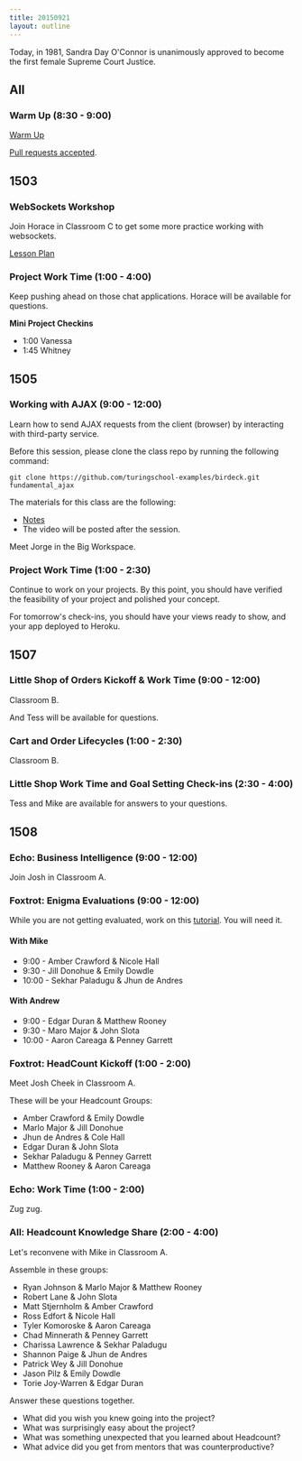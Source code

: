 ```yaml
---
title: 20150921
layout: outline
---
```


Today, in 1981, Sandra Day O'Connor is unanimously approved to become the first female Supreme Court Justice.

## All

### Warm Up (8:30 - 9:00)

[Warm Up](https://thewarmup.herokuapp.com)

[Pull requests accepted](https://github.com/mikedao/the-warm-up).


## 1503

### WebSockets Workshop

Join Horace in Classroom C to get some more practice
working with websockets.

[Lesson Plan](https://github.com/turingschool/lesson_plans/blob/master/ruby_04-apis_and_scalability/websockets_workshop.markdown)

### Project Work Time (1:00 - 4:00)

Keep pushing ahead on those chat applications. Horace will
be available for questions.

__Mini Project Checkins__

* 1:00 Vanessa
* 1:45 Whitney


## 1505

### Working with AJAX (9:00 - 12:00)

Learn how to send AJAX requests from the client (browser) by interacting with third-party service.

Before this session, please clone the class repo by running the following command:

```
git clone https://github.com/turingschool-examples/birdeck.git fundamental_ajax
```

The materials for this class are the following:

* [Notes](https://www.dropbox.com/s/r1crlwpzt158sto/Turing%20-%20Working%20with%20AJAX%20%28Notes%29.pages?dl=0)
* The video will be posted after the session.

Meet Jorge in the Big Workspace.

### Project Work Time (1:00 - 2:30)

Continue to work on your projects. By this point, you should have verified the feasibility of your project and polished your concept.

For tomorrow's check-ins, you should have your views ready to show, and your app deployed to Heroku.

## 1507

### Little Shop of Orders Kickoff & Work Time (9:00 - 12:00)

Classroom B.

And Tess will be available for questions.

### Cart and Order Lifecycles (1:00 - 2:30)

Classroom B.

### Little Shop Work Time and Goal Setting Check-ins (2:30 - 4:00)

Tess and Mike are available for answers to your questions.


## 1508

### Echo: Business Intelligence (9:00 - 12:00)

Join Josh in Classroom A.

### Foxtrot: Enigma Evaluations (9:00 - 12:00)

While you are not getting evaluated, work on this [tutorial](http://tutorials.jumpstartlab.com/projects/eventmanager.html).
You will need it.

#### With Mike

* 9:00 - Amber Crawford & Nicole Hall
* 9:30 - Jill Donohue & Emily Dowdle
* 10:00 - Sekhar Paladugu & Jhun de Andres

#### With Andrew

* 9:00 - Edgar Duran & Matthew Rooney
* 9:30 - Maro Major & John Slota
* 10:00 - Aaron Careaga & Penney Garrett

### Foxtrot: HeadCount Kickoff (1:00 - 2:00)

Meet Josh Cheek in Classroom A.

These will be your Headcount Groups:

* Amber Crawford & Emily Dowdle
* Marlo Major & Jill Donohue
* Jhun de Andres & Cole Hall
* Edgar Duran & John Slota
* Sekhar Paladugu & Penney Garrett
* Matthew Rooney & Aaron Careaga

### Echo: Work Time (1:00 - 2:00)

Zug zug.

### All: Headcount Knowledge Share (2:00 - 4:00)

Let's reconvene with Mike in Classroom A.

Assemble in these groups:

* Ryan Johnson & Marlo Major & Matthew Rooney
* Robert Lane & John Slota
* Matt Stjernholm & Amber Crawford
* Ross Edfort & Nicole Hall
* Tyler Komoroske & Aaron Careaga
* Chad Minnerath & Penney Garrett
* Charissa Lawrence & Sekhar Paladugu
* Shannon Paige & Jhun de Andres
* Patrick Wey & Jill Donohue
* Jason Pilz & Emily Dowdle
* Torie Joy-Warren & Edgar Duran

Answer these questions together.

* What did you wish you knew going into the project?
* What was surprisingly easy about the project?
* What was something unexpected that you learned about Headcount?
* What advice did you get from mentors that was counterproductive?



